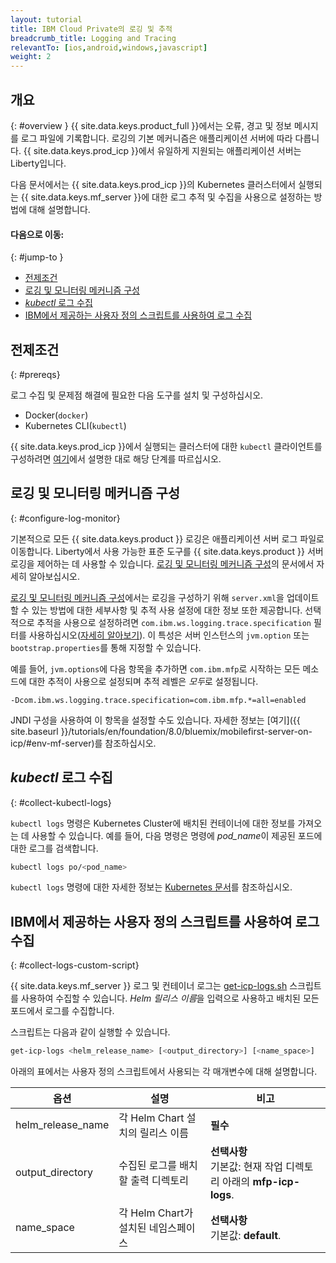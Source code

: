 ```yaml
---
layout: tutorial
title: IBM Cloud Private의 로깅 및 추적
breadcrumb_title: Logging and Tracing
relevantTo: [ios,android,windows,javascript]
weight: 2
---
```

<!-- NLS_CHARSET=UTF-8 -->
## 개요
{: #overview }
{{ site.data.keys.product_full }}에서는 오류, 경고 및 정보 메시지를 로그 파일에 기록합니다. 로깅의 기본 메커니즘은 애플리케이션 서버에 따라 다릅니다. {{ site.data.keys.prod_icp }}에서 유일하게 지원되는 애플리케이션 서버는 Liberty입니다.

다음 문서에서는 {{ site.data.keys.prod_icp }}의 Kubernetes 클러스터에서 실행되는 {{ site.data.keys.mf_server }}에 대한 로그 추적 및 수집을 사용으로 설정하는 방법에 대해 설명합니다.


#### 다음으로 이동:
{: #jump-to }
* [전제조건](#prereqs)
* [로깅 및 모니터링 메커니즘 구성](#configure-log-monitor)
* [*kubectl* 로그 수집](#collect-kubectl-logs)
* [IBM에서 제공하는 사용자 정의 스크립트를 사용하여 로그 수집](#collect-logs-custom-script)


## 전제조건
{: #prereqs}

로그 수집 및 문제점 해결에 필요한 다음 도구를 설치 및 구성하십시오.
* Docker(`docker`)
* Kubernetes CLI(`kubectl`)

{{ site.data.keys.prod_icp }}에서 실행되는 클러스터에 대한 `kubectl` 클라이언트를 구성하려면 [여기](https://www.ibm.com/support/knowledgecenter/en/SSBS6K_2.1.0/manage_cluster/cfc_cli.html)에서 설명한 대로 해당 단계를 따르십시오.


## 로깅 및 모니터링 메커니즘 구성
{: #configure-log-monitor}

기본적으로 모든 {{ site.data.keys.product }} 로깅은 애플리케이션 서버 로그 파일로 이동합니다. Liberty에서 사용 가능한 표준 도구를 {{ site.data.keys.product }} 서버 로깅을 제어하는 데 사용할 수 있습니다. [로깅 및 모니터링 메커니즘 구성](https://www.ibm.com/support/knowledgecenter/en/SSHS8R_8.0.0/com.ibm.worklight.installconfig.doc/admin/r_logging_and_monitoring_mechanisms.html)의 문서에서 자세히 알아보십시오.

[로깅 및 모니터링 메커니즘 구성](https://www.ibm.com/support/knowledgecenter/en/SSHS8R_8.0.0/com.ibm.worklight.installconfig.doc/admin/r_logging_and_monitoring_mechanisms.html)에서는 로깅을 구성하기 위해 `server.xml`을 업데이트할 수 있는 방법에 대한 세부사항 및 추적 사용 설정에 대한 정보 또한 제공합니다. 선택적으로 추적을 사용으로 설정하려면 `com.ibm.ws.logging.trace.specification` 필터를 사용하십시오([자세히 알아보기](https://www.ibm.com/support/knowledgecenter/en/SSEQTP_8.5.5/com.ibm.websphere.wlp.doc/ae/rwlp_logging.html)). 이 특성은 서버 인스턴스의 `jvm.option` 또는 `bootstrap.properties`를 통해 지정할 수 있습니다.

예를 들어, `jvm.options`에 다음 항목을 추가하면 `com.ibm.mfp`로 시작하는 모든 메소드에 대한 추적이 사용으로 설정되며 추적 레벨은 *모두*로 설정됩니다.
```
-Dcom.ibm.ws.logging.trace.specification=com.ibm.mfp.*=all=enabled
```
JNDI 구성을 사용하여 이 항목을 설정할 수도 있습니다. 자세한 정보는 [여기]({{ site.baseurl }}/tutorials/en/foundation/8.0/bluemix/mobilefirst-server-on-icp/#env-mf-server)를 참조하십시오.


## *kubectl* 로그 수집
{: #collect-kubectl-logs}

`kubectl logs` 명령은 Kubernetes Cluster에 배치된 컨테이너에 대한 정보를 가져오는 데 사용할 수 있습니다. 예를 들어, 다음 명령은 명령에 *pod_name*이 제공된 포드에 대한 로그를 검색합니다.

```bash
kubectl logs po/<pod_name>
```
`kubectl logs` 명령에 대한 자세한 정보는 [Kubernetes 문서](https://kubernetes-v1-4.github.io/docs/user-guide/kubectl/kubectl_logs/)를 참조하십시오.

## IBM에서 제공하는 사용자 정의 스크립트를 사용하여 로그 수집
{: #collect-logs-custom-script}

{{ site.data.keys.mf_server }} 로그 및 컨테이너 로그는 [get-icp-logs.sh](get-icp-logs.sh) 스크립트를 사용하여 수집할 수 있습니다. *Helm 릴리스 이름*을 입력으로 사용하고 배치된 모든 포드에서 로그를 수집합니다.

스크립트는 다음과 같이 실행할 수 있습니다.
```bash
get-icp-logs <helm_release_name> [<output_directory>] [<name_space>]
```
아래의 표에서는 사용자 정의 스크립트에서 사용되는 각 매개변수에 대해 설명합니다.

| 옵션 | 설명 | 비고 |
|--------|-------------|---------|
| helm_release_name | 각 Helm Chart 설치의 릴리스 이름 | **필수** |
| output_directory | 수집된 로그를 배치할 출력 디렉토리 | **선택사항**<br/>기본값: 현재 작업 디렉토리 아래의 **mfp-icp-logs**.|
| name_space | 각 Helm Chart가 설치된 네임스페이스 | **선택사항**<br/>기본값: **default**. |
